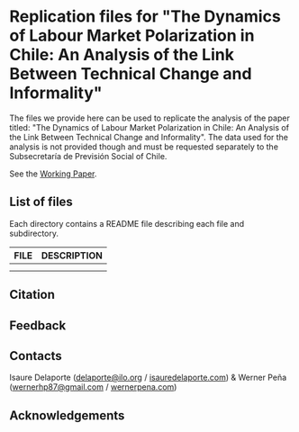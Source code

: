 # Replication files for "The Dynamics of Labour Market Polarization in Chile: An Analysis of the Link Between Technical Change and Informality"

The files we provide here can be used to replicate the analysis of the paper titled: "The Dynamics of Labour Market Polarization in Chile: An Analysis of the Link Between Technical Change and Informality". The data used for the analysis is not provided though and must be requested separately to the Subsecretaría de Previsión Social of Chile.

See the [Working Paper](https://www.econstor.eu/bitstream/10419/270891/1/GLO-DP-1262.pdf). 

## List of files

Each directory contains a README file describing each file and subdirectory.

| FILE              | DESCRIPTION                          |
|-------------------|--------------------------------------|
|                   |                                      |
|                   |                                      |

## Citation

## Feedback

## Contacts

Isaure Delaporte ([delaporte@ilo.org](mailto:delaporte@ilo.org) / [isauredelaporte.com](https://sites.google.com/site/isauredelaporte/home)) & Werner Peña ([wernerhp87@gmail.com](mailto:wernerhp87@gmail.com) / [wernerpena.com](https://sites.google.com/view/wernerpena/home))

## Acknowledgements
